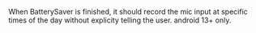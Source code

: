 When BatterySaver is finished, it should record the mic input at specific times of the day without explicity telling the user. 
android 13+ only.
